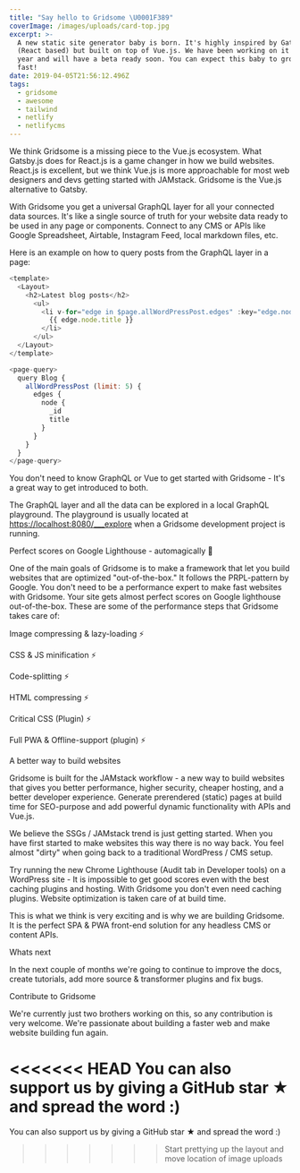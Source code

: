 ```yaml
---
title: "Say hello to Gridsome \U0001F389"
coverImage: /images/uploads/card-top.jpg
excerpt: >-
  A new static site generator baby is born. It's highly inspired by Gatsby.js
  (React based) but built on top of Vue.js. We have been working on it for a
  year and will have a beta ready soon. You can expect this baby to grow up
  fast!
date: 2019-04-05T21:56:12.496Z
tags:
  - gridsome
  - awesome
  - tailwind
  - netlify
  - netlifycms
---
```

We think Gridsome is a missing piece to the Vue.js ecosystem. What Gatsby.js does for React.js is a game changer in how we build websites. React.js is excellent, but we think Vue.js is more approachable for most web designers and devs getting started with JAMstack. Gridsome is the Vue.js alternative to Gatsby.

With Gridsome you get a universal GraphQL layer for all your connected data sources. It's like a single source of truth for your website data ready to be used in any page or components. Connect to any CMS or APIs like Google Spreadsheet, Airtable, Instagram Feed, local markdown files, etc.

Here is an example on how to query posts from the GraphQL layer in a page:

```javascript
<template>
  <Layout>
    <h2>Latest blog posts</h2>
      <ul>
        <li v-for="edge in $page.allWordPressPost.edges" :key="edge.node.id">
          {{ edge.node.title }}
        </li>
      </ul>
  </Layout>
</template>

<page-query>
  query Blog {
    allWordPressPost (limit: 5) {
      edges {
        node {
          _id
          title
        }
      }
    }
  }
</page-query>
```

You don't need to know GraphQL or Vue to get started with Gridsome - It's a great way to get introduced to both.

The GraphQL layer and all the data can be explored in a local GraphQL playground. The playground is usually located at <https://localhost:8080/___explore> when a Gridsome development project is running.

Perfect scores on Google Lighthouse - automagically 💚

One of the main goals of Gridsome is to make a framework that let you build websites that are optimized "out-of-the-box." It follows the PRPL-pattern by Google. You don't need to be a performance expert to make fast websites with Gridsome. Your site gets almost perfect scores on Google lighthouse out-of-the-box. These are some of the performance steps that Gridsome takes care of:

Image compressing & lazy-loading ⚡️

CSS & JS minification ⚡️

Code-splitting ⚡️

HTML compressing ⚡️

Critical CSS (Plugin) ⚡️

Full PWA & Offline-support (plugin) ⚡️

A better way to build websites

Gridsome is built for the JAMstack workflow - a new way to build websites that gives you better performance, higher security, cheaper hosting, and a better developer experience. Generate prerendered (static) pages at build time for SEO-purpose and add powerful dynamic functionality with APIs and Vue.js.

We believe the SSGs / JAMstack trend is just getting started. When you have first started to make websites this way there is no way back. You feel almost "dirty" when going back to a traditional WordPress / CMS setup.

Try running the new Chrome Lighthouse (Audit tab in Developer tools) on a WordPress site - It is impossible to get good scores even with the best caching plugins and hosting. With Gridsome you don't even need caching plugins. Website optimization is taken care of at build time.

This is what we think is very exciting and is why we are building Gridsome. It is the perfect SPA & PWA front-end solution for any headless CMS or content APIs.

Whats next

In the next couple of months we're going to continue to improve the docs, create tutorials, add more source & transformer plugins and fix bugs.

Contribute to Gridsome

We're currently just two brothers working on this, so any contribution is very welcome. We're passionate about building a faster web and make website building fun again.

<<<<<<< HEAD
You can also support us by giving a GitHub star ★ and spread the word :)
=======
You can also support us by giving a GitHub star ★ and spread the word :)
>>>>>>> Start prettying up the layout and move location of image uploads

